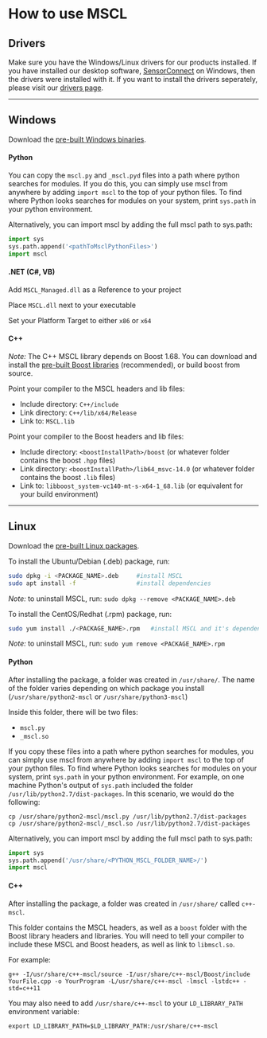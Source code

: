 # How to use MSCL

## Drivers

Make sure you have the Windows/Linux drivers for our products installed. If you have installed our desktop software, [SensorConnect](http://www.microstrain.com/software/sensorconnect) on Windows, then the drivers were installed with it. If you want to install the drivers seperately, please visit our [drivers page](https://github.com/LORD-MicroStrain/Drivers).

---

## Windows

Download the [pre-built Windows binaries](https://github.com/LORD-MicroStrain/MSCL#mscl---the-microstrain-communication-library).

#### Python

You can copy the `mscl.py` and `_mscl.pyd` files into a path where python searches for modules. If you do this, you can simply use mscl from anywhere by adding `import mscl` to the top of your python files. To find where Python looks searches for modules on your system, print `sys.path` in your python environment.

Alternatively, you can import mscl by adding the full mscl path to sys.path:
```py
import sys
sys.path.append('<pathToMsclPythonFiles>')
import mscl
```

#### .NET (C#, VB)

Add `MSCL_Managed.dll` as a Reference to your project

Place `MSCL.dll` next to your executable

Set your Platform Target to either `x86` or `x64`

#### C++

*Note:* The C++ MSCL library depends on Boost 1.68. You can download and install the [pre-built Boost libraries](https://sourceforge.net/projects/boost/files/boost-binaries/) (recommended), or build boost from source.

Point your compiler to the MSCL headers and lib files:
* Include directory: `C++/include`
* Link directory: `C++/lib/x64/Release`
* Link to: `MSCL.lib`

Point your compiler to the Boost headers and lib files:
* Include directory: `<boostInstallPath>/boost` (or whatever folder contains the boost `.hpp` files) 
* Link directory: `<boostInstallPath>/lib64_msvc-14.0` (or whatever folder contains the boost `.lib` files)
* Link to: `libboost_system-vc140-mt-s-x64-1_68.lib` (or equivalent for your build environment)

---

## Linux

Download the [pre-built Linux packages](https://github.com/LORD-MicroStrain/MSCL#mscl---the-microstrain-communication-library).

To install the Ubuntu/Debian (.deb) package, run:
``` bash
sudo dpkg -i <PACKAGE_NAME>.deb     #install MSCL
sudo apt install -f                 #install dependencies
```

*Note:* to uninstall MSCL, run: `sudo dpkg --remove <PACKAGE_NAME>.deb`

To install the CentOS/Redhat (.rpm) package, run:
``` bash
sudo yum install ./<PACKAGE_NAME>.rpm   #install MSCL and it's dependencies
```

*Note:* to uninstall MSCL, run: `sudo yum remove <PACKAGE_NAME>.rpm`

#### Python
After installing the package, a folder was created in `/usr/share/`. The name of the folder varies depending on which package you install (`/usr/share/python2-mscl` or `/usr/share/python3-mscl`)

Inside this folder, there will be two files:
* `mscl.py`
* `_mscl.so`

If you copy these files into a path where python searches for modules, you can simply use mscl from anywhere by adding `import mscl` to the top of your python files. To find where Python looks searches for modules on your system, print `sys.path` in your python environment. For example, on one machine Python's output of `sys.path` included the folder `/usr/lib/python2.7/dist-packages`. In this scenario, we would do the following:

```
cp /usr/share/python2-mscl/mscl.py /usr/lib/python2.7/dist-packages
cp /usr/share/python2-mscl/_mscl.so /usr/lib/python2.7/dist-packages
```

Alternatively, you can import mscl by adding the full mscl path to sys.path:
```py
import sys
sys.path.append('/usr/share/<PYTHON_MSCL_FOLDER_NAME>/')
import mscl
```

#### C++

After installing the package, a folder was created in `/usr/share/` called `c++-mscl`.

This folder contains the MSCL headers, as well as a `boost` folder with the Boost library headers and libraries. You will need to tell your compiler to include these MSCL and Boost headers, as well as link to `libmscl.so`.

For example:
```
g++ -I/usr/share/c++-mscl/source -I/usr/share/c++-mscl/Boost/include YourFile.cpp -o YourProgram -L/usr/share/c++-mscl -lmscl -lstdc++ -std=c++11
```

You may also need to add `/usr/share/c++-mscl` to your `LD_LIBRARY_PATH` environment variable:
```
export LD_LIBRARY_PATH=$LD_LIBRARY_PATH:/usr/share/c++-mscl
```
